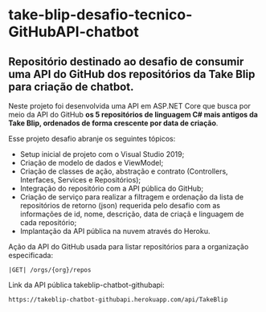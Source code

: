 # take-blip-desafio-tecnico-GitHubAPI-chatbot
<h2>Repositório destinado ao desafio de consumir uma API do GitHub dos repositórios da Take Blip para criação de chatbot.</h2>

Neste projeto foi desenvolvida uma API em ASP.NET Core que busca por meio da API do GitHub **os 5 repositórios de linguagem C# mais antigos da Take Blip,
ordenados de forma crescente por data de criação**.

Esse projeto desafio abranje os seguintes tópicos:

* Setup inicial de projeto com o Visual Studio 2019;
* Criação de modelo de dados e ViewModel;
* Criação de classes de ação, abstração e contrato (Controllers, Interfaces, Services e Repositórios);
* Integração do repositório com a API pública do GitHub;
* Criação de serviço para realizar a filtragem e ordenação da lista de repositórios de retorno (json) requerida pelo desafio com as informações de id, nome, descrição, data de criaçã e linguagem de cada repositório;
* Implantação da API pública na nuvem através do Heroku.

Ação da API do GitHub usada para listar repositórios para a organização especificada:

```
|GET| /orgs/{org}/repos
```

Link da API pública takeblip-chatbot-githubapi:

```
https://takeblip-chatbot-githubapi.herokuapp.com/api/TakeBlip
```



